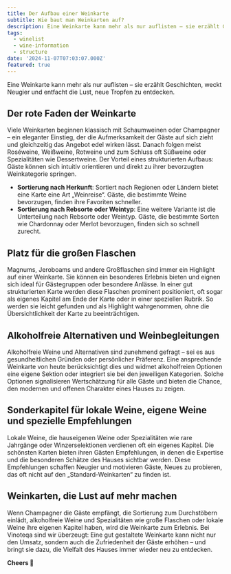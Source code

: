 ```yaml
---
title: Der Aufbau einer Weinkarte
subtitle: Wie baut man Weinkarten auf?
description: Eine Weinkarte kann mehr als nur auflisten – sie erzählt Geschichten, weckt Neugier und entfacht die Lust, neue Tropfen zu entdecken.
tags:
  - winelist
  - wine-information
  - structure
date: '2024-11-07T07:03:07.000Z'
featured: true
---
```


Eine Weinkarte kann mehr als nur auflisten – sie erzählt Geschichten, weckt Neugier und entfacht die Lust, neue Tropfen zu entdecken.

## **Der rote Faden der Weinkarte**

Viele Weinkarten beginnen klassisch mit Schaumweinen oder Champagner – ein eleganter Einstieg, der die Aufmerksamkeit der Gäste auf sich zieht und gleichzeitig das Angebot edel wirken lässt. Danach folgen meist Roséweine, Weißweine, Rotweine und zum Schluss oft Süßweine oder Spezialitäten wie Dessertweine. Der Vorteil eines strukturierten Aufbaus: Gäste können sich intuitiv orientieren und direkt zu ihrer bevorzugten Weinkategorie springen.

- **Sortierung nach Herkunft**: Sortiert nach Regionen oder Ländern bietet eine Karte eine Art „Weinreise“. Gäste, die bestimmte Weine bevorzugen, finden ihre Favoriten schneller.
- **Sortierung nach Rebsorte oder Weintyp**: Eine weitere Variante ist die Unterteilung nach Rebsorte oder Weintyp. Gäste, die bestimmte Sorten wie Chardonnay oder Merlot bevorzugen, finden sich so schnell zurecht.

## **Platz für die großen Flaschen**

Magnums, Jeroboams und andere Großflaschen sind immer ein Highlight auf einer Weinkarte. Sie können ein besonderes Erlebnis bieten und eignen sich ideal für Gästegruppen oder besondere Anlässe. In einer gut strukturierten Karte werden diese Flaschen prominent positioniert, oft sogar als eigenes Kapitel am Ende der Karte oder in einer speziellen Rubrik. So werden sie leicht gefunden und als Highlight wahrgenommen, ohne die Übersichtlichkeit der Karte zu beeinträchtigen.

## **Alkoholfreie Alternativen und Weinbegleitungen**

Alkoholfreie Weine und Alternativen sind zunehmend gefragt – sei es aus gesundheitlichen Gründen oder persönlicher Präferenz. Eine ansprechende Weinkarte von heute berücksichtigt dies und widmet alkoholfreien Optionen eine eigene Sektion oder integriert sie bei den jeweiligen Kategorien. Solche Optionen signalisieren Wertschätzung für alle Gäste und bieten die Chance, den modernen und offenen Charakter eines Hauses zu zeigen.

## **Sonderkapitel für lokale Weine, eigene Weine und spezielle Empfehlungen**

Lokale Weine, die hauseigenen Weine oder Spezialitäten wie rare Jahrgänge oder Winzerselektionen verdienen oft ein eigenes Kapitel. Die schönsten Karten bieten ihren Gästen Empfehlungen, in denen die Expertise und die besonderen Schätze des Hauses sichtbar werden. Diese Empfehlungen schaffen Neugier und motivieren Gäste, Neues zu probieren, das oft nicht auf den „Standard-Weinkarten“ zu finden ist.

## **Weinkarten, die Lust auf mehr machen**

Wenn Champagner die Gäste empfängt, die Sortierung zum Durchstöbern einlädt, alkoholfreie Weine und Spezialitäten wie große Flaschen oder lokale Weine ihre eigenen Kapitel haben, wird die Weinkarte zum Erlebnis. Bei Vinoteqa sind wir überzeugt: Eine gut gestaltete Weinkarte kann nicht nur den Umsatz, sondern auch die Zufriedenheit der Gäste erhöhen – und bringt sie dazu, die Vielfalt des Hauses immer wieder neu zu entdecken.

**Cheers 🍷**
